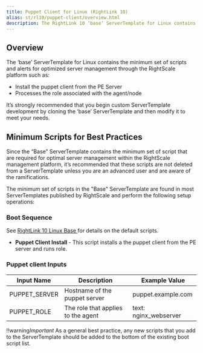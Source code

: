 ```yaml
---
title: Puppet Client for Linux (RightLink 10)
alias: st/rl10/puppet-client/overview.html
description: The RightLink 10 ‘base’ ServerTemplate for Linux contains the minimum set of scripts and alerts for optimized server management through the RightScale platform.
---
```


## Overview

The ‘base’ ServerTemplate for Linux contains the minimum set of scripts and alerts for optimized server management through the RightScale platform such as:

* Install the puppet client from the PE Server
* Processes the role associated with the agent/node

It’s strongly recommended that you begin custom ServerTemplate development by cloning the ‘base’ ServerTemplate and then modify it to meet your needs.

## Minimum Scripts for Best Practices

Since the “Base” ServerTemplate contains the minimum set of script that are required for optimal server management within the RightScale management platform, it’s recommended that these scripts are not deleted from a ServerTemplate unless you are an advanced user and are aware of the ramifications.

The minimum set of scripts in the "Base" ServerTemplate are found in most ServerTemplates published by RightScale and perform the following setup operations:

### Boot Sequence
See [RightLink 10 Linux Base ](/st/rl10/base_linux/index.html) for details on the default scripts.

* **Puppet Client Install** - This script installs a the puppet client from the PE server and runs role.

### Puppet client Inputs
| Input Name | Description | Example Value |
| ---------- | ----------- | ------------- |
|PUPPET_SERVER|Hostname of the puppet server  | puppet.example.com |
|PUPPET_ROLE|The role that applies to the agent|text: nginx_webserver|

!!warning*Important* As a general best practice, any new scripts that you add to the ServerTemplate should be added to the bottom of the existing boot script list.
